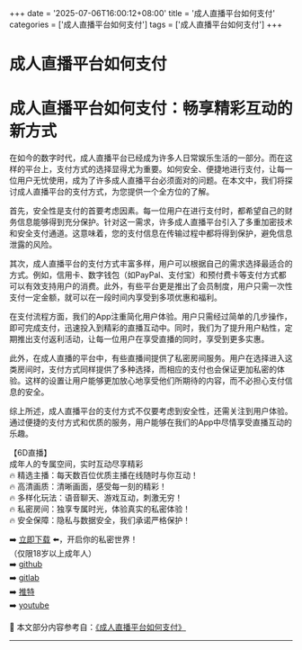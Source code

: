 +++
date = '2025-07-06T16:00:12+08:00'
title = '成人直播平台如何支付'
categories = ['成人直播平台如何支付']
tags = ['成人直播平台如何支付']
+++

# 成人直播平台如何支付

# 成人直播平台如何支付：畅享精彩互动的新方式

在如今的数字时代，成人直播平台已经成为许多人日常娱乐生活的一部分。而在这样的平台上，支付方式的选择显得尤为重要。如何安全、便捷地进行支付，让每一位用户无忧使用，成为了许多成人直播平台必须面对的问题。在本文中，我们将探讨成人直播平台的支付方式，为您提供一个全方位的了解。

首先，安全性是支付的首要考虑因素。每一位用户在进行支付时，都希望自己的财务信息能够得到充分保护。针对这一需求，许多成人直播平台引入了多重加密技术和安全支付通道。这意味着，您的支付信息在传输过程中都将得到保护，避免信息泄露的风险。

其次，成人直播平台的支付方式丰富多样，用户可以根据自己的需求选择最适合的方式。例如，信用卡、数字钱包（如PayPal、支付宝）和预付费卡等支付方式都可以有效支持用户的消费。此外，有些平台更是推出了会员制度，用户只需一次性支付一定金额，就可以在一段时间内享受到多项优惠和福利。

在支付流程方面，我们的App注重简化用户体验。用户只需经过简单的几步操作，即可完成支付，迅速投入到精彩的直播互动中。同时，我们为了提升用户粘性，定期推出支付返利活动，让每一位用户在享受直播的同时，享受到更多实惠。

此外，在成人直播的平台中，有些直播间提供了私密房间服务。用户在选择进入这类房间时，支付方式同样提供了多种选择，而相应的支付也会保证更加私密的体验。这样的设置让用户能够更加放心地享受他们所期待的内容，而不必担心支付信息的安全。

综上所述，成人直播平台的支付方式不仅要考虑到安全性，还需关注到用户体验。通过便捷的支付方式和优质的服务，用户能够在我们的App中尽情享受直播互动的乐趣。

【6D直播】  
成年人的专属空间，实时互动尽享精彩  
🔥 精选主播：每天数百位优质主播在线随时与你互动！  
🔥 高清画质：清晰画面，感受每一刻的精彩！  
🔥 多样化玩法：语音聊天、游戏互动，刺激无穷！  
🔥 私密房间：独享专属时光，体验真实的私密体验！  
🔥 安全保障：隐私与数据安全，我们承诺严格保护！  

➡️ [立即下载](https://down123.s3.ap-east-1.amazonaws.com/down/down.html?channelCode=blog) ⬅️，开启你的私密世界！  
（仅限18岁以上成年人）  
➡️ [github](https://aldult-live.github.io/)  
➡️ [gitlab](https://seo-09598d.gitlab.io/)  
➡️ [推特](https://x.com/wegame33)  
➡️ [youtube](https://www.youtube.com/@6Dlive)


📘 本文部分内容参考自：[《成人直播平台如何支付》](https://github.com/benailive/benai)

---
